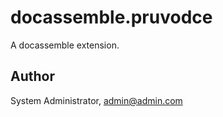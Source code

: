 # docassemble.pruvodce

A docassemble extension.

## Author

System Administrator, admin@admin.com

